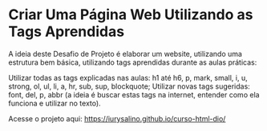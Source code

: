 <h1>Criar Uma Página Web Utilizando as Tags Aprendidas</h1>

<p>
A ideia deste Desafio de Projeto é elaborar um website, utilizando uma estrutura bem básica, utilizando tags aprendidas durante as aulas práticas:
 
Utilizar todas as tags explicadas nas aulas: h1 até h6, p, mark, small, i, u, strong, ol, ul, li, a, hr, sub, sup, blockquote;
Utilizar novas tags sugeridas: font, del, p, abbr (a ideia é buscar estas tags na internet, entender como ela funciona e utilizar no texto).
</p>

Acesse o projeto aqui: https://iurysalino.github.io/curso-html-dio/
